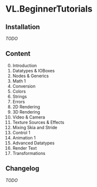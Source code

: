 # VL.BeginnerTutorials

## Installation
*TODO*

## Content
0. Introduction
1. Datatypes & IOBoxes
2. Nodes & Generics
3. Math 1
4. Conversion
5. Colors
6. Strings
7. Errors
8. 2D Rendering
9. 3D Rendering
10. Video & Camera
11. Texture Sources & Effects
12. Mixing Skia and Stride
13. Control 1
14. Animation 1
15. Advanced Datatypes
16. Render Text
17. Transformations

## Changelog
*TODO*
